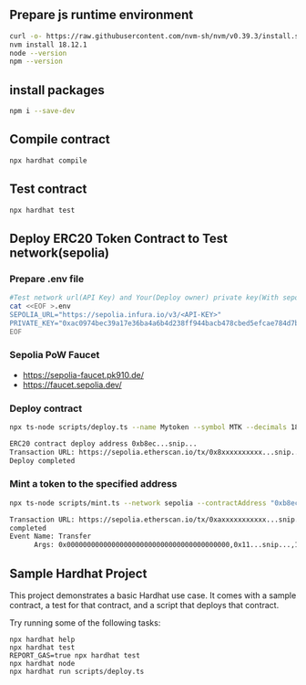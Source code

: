 ## Prepare js runtime environment
```sh
curl -o- https://raw.githubusercontent.com/nvm-sh/nvm/v0.39.3/install.sh | bash
nvm install 18.12.1
node --version
npm --version
```

## install packages
```sh
npm i --save-dev
```

## Compile contract
```sh
npx hardhat compile
```

## Test contract
```sh
npx hardhat test
```


## Deploy ERC20 Token Contract to Test network(sepolia)

### Prepare .env file
```sh
#Test network url(API Key) and Your(Deploy owner) private key(With sepoliaETH in it)
cat <<EOF >.env
SEPOLIA_URL="https://sepolia.infura.io/v3/<API-KEY>"
PRIVATE_KEY="0xac0974bec39a17e36ba4a6b4d238ff944bacb478cbed5efcae784d7bf4f2ff80"
EOF
```
### Sepolia PoW Faucet
- https://sepolia-faucet.pk910.de/  
- https://faucet.sepolia.dev/

### Deploy contract
```sh
npx ts-node scripts/deploy.ts --name Mytoken --symbol MTK --decimals 18

ERC20 contract deploy address 0xb8ec...snip...
Transaction URL: https://sepolia.etherscan.io/tx/0x8xxxxxxxxxx...snip...xxxxxxxxx
Deploy completed
```

### Mint a token to the specified address
```sh
npx ts-node scripts/mint.ts --network sepolia --contractAddress "0xb8ec...snip..." --accountAddress "0x11..<recipient address>.." --amount 1.23

Transaction URL: https://sepolia.etherscan.io/tx/0xaxxxxxxxxxxx...snip...xxxxxxxxxx
completed
Event Name: Transfer
      Args: 0x0000000000000000000000000000000000000000,0x11...snip...,1230000000000000000
```


## Sample Hardhat Project

This project demonstrates a basic Hardhat use case. It comes with a sample contract, a test for that contract, and a script that deploys that contract.

Try running some of the following tasks:

```shell
npx hardhat help
npx hardhat test
REPORT_GAS=true npx hardhat test
npx hardhat node
npx hardhat run scripts/deploy.ts
```
